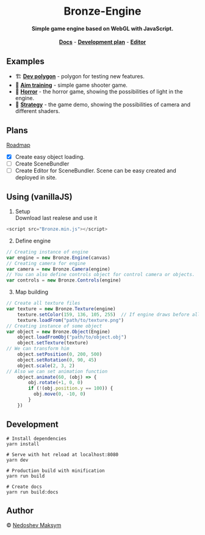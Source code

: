 <h1 align="center"> Bronze-Engine </h1>

<h4 align="center">Simple game engine based on WebGL with JavaScript.  </h4>

<div style="text-align:center" align="center">
 <a href="http://m0ksem.design/Bronze-Engine/docs/global"><b>Docs</b></a> -
 <a href="https://github.com/m0ksem/Bronze-Engine/projects/2"><b>Development plan</b></a> -
 <a href="https://github.com/m0ksem/Bronze-Editor"><b>Editor</b></a>
</div>

## Examples 

 - 🏗 <a href="https://github.com/m0ksem/Bronze-Engine/examples/dev"><b>Dev polygon</b></a> - polygon for testing new features.
 - 🎯 <a href="http://m0ksem.design/Bronze-Engine/examples/aim-training/"><b>Aim training</b></a> - simple game shooter game.
 - 👻 <a href="http://m0ksem.design/Bronze-Engine/examples/horror/"><b>Horror</b></a> - the horror game, showing the possibilities of light in the engine.
 - 🧐 <a href="http://m0ksem.design/Bronze-Engine/examples/strategy/"><b>Strategy</b></a> - the game demo, showing the possibilities of camera and different shaders.
 
## Plans
<a href="https://github.com/m0ksem/Bronze-Engine/projects/2">Roadmap</a>  
- [X] Create easy object loading.  
- [ ] Create SceneBundler  
- [ ] Create Editor for SceneBundler. Scene can be easy created and deployed in site.    
## Using (vanillaJS)
 1. Setup  
 Download last realese and use it   
 ```js 
 <script src="Bronze.min.js"></script>
 ```
 2. Define engine
 ```js
 // Creating instance of engine
 var engine = new Bronze.Engine(canvas)
 // Creating camera for engine
 var camera = new Bronze.Camera(engine)
 // You can also define controls object for control camera or objects.
 var controls = new Bronze.Controls(engine)
 ```
 3. Map building
```js
// Create all texture files
var texture = new Bronze.Texture(engine)  
    texture.setColor(159, 136, 105, 255)  // If engine draws before all resources loaded color will be shown
    texture.loadFrom("path/to/texture.png")
// Creating instance of some object
var object = new Bronze.Object(Engine)
    object.loadFromObj("path/to/object.obj")
    object.setTexture(texture)
// We can transform him
    object.setPosition(0, 200, 500)
    object.setRotation(0, 90, 45)
    object.scale(2, 3, 2)
// Also we can set animation function
    object.animate(60, (obj) => {
        obj.rotate(+1, 0, 0)
        if (!(obj.position.y == 100)) {
          obj.move(0, -10, 0)
        }
    })
```
## Development
```console
# Install dependencies
yarn install

# Serve with hot reload at localhost:8080 
yarn dev 

# Production build with minification 
yarn run build

# Create docs
yarn run build:docs
```

## Author
© <a href="https://github.com/m0ksem">Nedoshev Maksym</a>
